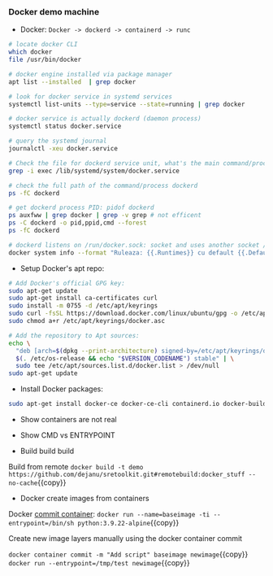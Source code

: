 
<br>

### Docker demo machine


* Docker: `Docker -> dockerd -> containerd -> runc`

```bash
# locate docker CLI
which docker
file /usr/bin/docker

# docker engine installed via package manager
apt list --installed  | grep docker

# look for docker service in systemd services 
systemctl list-units --type=service --state=running | grep docker

# docker service is actually dockerd (daemon process)
systemctl status docker.service

# query the systemd journal
journalctl -xeu docker.service

# Check the file for dockerd service unit, what's the main command/process that systemd will manage as a service
grep -i exec /lib/systemd/system/docker.service 

# check the full path of the command/process dockerd
ps -fC dockerd

# get dockerd process PID: pidof dockerd
ps auxfww | grep docker | grep -v grep # not efficent
ps -C dockerd -o pid,ppid,cmd --forest
ps -fC dockerd 

# dockerd listens on /run/docker.sock: socket and uses another socket /run/containerd/containerd.sock to talk with containerd
docker system info --format "Ruleaza: {{.Runtimes}} cu default {{.DefaultRuntime}}
```

* Setup Docker's apt repo:

```bash
# Add Docker's official GPG key:
sudo apt-get update
sudo apt-get install ca-certificates curl
sudo install -m 0755 -d /etc/apt/keyrings
sudo curl -fsSL https://download.docker.com/linux/ubuntu/gpg -o /etc/apt/keyrings/docker.asc
sudo chmod a+r /etc/apt/keyrings/docker.asc

# Add the repository to Apt sources:
echo \
  "deb [arch=$(dpkg --print-architecture) signed-by=/etc/apt/keyrings/docker.asc] https://download.docker.com/linux/ubuntu \
  $(. /etc/os-release && echo "$VERSION_CODENAME") stable" | \
  sudo tee /etc/apt/sources.list.d/docker.list > /dev/null
sudo apt-get update
```

* Install Docker packages:
```bash
sudo apt-get install docker-ce docker-ce-cli containerd.io docker-buildx-plugin docker-compose-plugin
```

* Show containers are not real

* Show CMD vs ENTRYPOINT

* Build build build

Build from remote `docker build -t demo https://github.com/dejanu/sretoolkit.git#remotebuild:docker_stuff --no-cache`{{copy}}

* Docker create images from containers

Docker [commit container](https://docs.docker.com/reference/cli/docker/container/commit/): `docker run --name=baseimage -ti --entrypoint=/bin/sh python:3.9.22-alpine`{{copy}}

Create new image layers manually using the docker container commit

`docker container commit -m "Add script" baseimage newimage`{{copy}}
`docker run --entrypoint=/tmp/test newimage`{{copy}}

